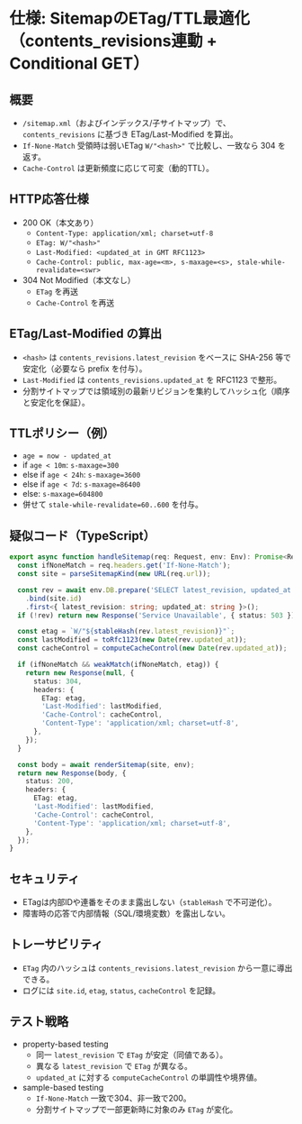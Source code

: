 # 仕様: SitemapのETag/TTL最適化（contents_revisions連動 + Conditional GET）

## 概要
- `/sitemap.xml`（およびインデックス/子サイトマップ）で、`contents_revisions` に基づき ETag/Last-Modified を算出。
- `If-None-Match` 受領時は弱いETag `W/"<hash>"` で比較し、一致なら 304 を返す。
- `Cache-Control` は更新頻度に応じて可変（動的TTL）。

## HTTP応答仕様
- 200 OK（本文あり）
  - `Content-Type: application/xml; charset=utf-8`
  - `ETag: W/"<hash>"`
  - `Last-Modified: <updated_at in GMT RFC1123>`
  - `Cache-Control: public, max-age=<m>, s-maxage=<s>, stale-while-revalidate=<swr>`
- 304 Not Modified（本文なし）
  - `ETag` を再送
  - `Cache-Control` を再送

## ETag/Last-Modified の算出
- `<hash>` は `contents_revisions.latest_revision` をベースに SHA-256 等で安定化（必要なら prefix を付与）。
- `Last-Modified` は `contents_revisions.updated_at` を RFC1123 で整形。
- 分割サイトマップでは領域別の最新リビジョンを集約してハッシュ化（順序と安定化を保証）。

## TTLポリシー（例）
- `age = now - updated_at`
- if `age < 10m`: `s-maxage=300`
- else if `age < 24h`: `s-maxage=3600`
- else if `age < 7d`: `s-maxage=86400`
- else: `s-maxage=604800`
- 併せて `stale-while-revalidate=60..600` を付与。

## 疑似コード（TypeScript）
```ts
export async function handleSitemap(req: Request, env: Env): Promise<Response> {
  const ifNoneMatch = req.headers.get('If-None-Match');
  const site = parseSitemapKind(new URL(req.url));

  const rev = await env.DB.prepare('SELECT latest_revision, updated_at FROM contents_revisions WHERE site = ? LIMIT 1')
    .bind(site.id)
    .first<{ latest_revision: string; updated_at: string }>();
  if (!rev) return new Response('Service Unavailable', { status: 503 });

  const etag = `W/"${stableHash(rev.latest_revision)}"`;
  const lastModified = toRfc1123(new Date(rev.updated_at));
  const cacheControl = computeCacheControl(new Date(rev.updated_at));

  if (ifNoneMatch && weakMatch(ifNoneMatch, etag)) {
    return new Response(null, {
      status: 304,
      headers: {
        ETag: etag,
        'Last-Modified': lastModified,
        'Cache-Control': cacheControl,
        'Content-Type': 'application/xml; charset=utf-8',
      },
    });
  }

  const body = await renderSitemap(site, env);
  return new Response(body, {
    status: 200,
    headers: {
      ETag: etag,
      'Last-Modified': lastModified,
      'Cache-Control': cacheControl,
      'Content-Type': 'application/xml; charset=utf-8',
    },
  });
}
```

## セキュリティ
- ETagは内部IDや連番をそのまま露出しない（`stableHash` で不可逆化）。
- 障害時の応答で内部情報（SQL/環境変数）を露出しない。

## トレーサビリティ
- `ETag` 内のハッシュは `contents_revisions.latest_revision` から一意に導出できる。
- ログには `site.id`, `etag`, `status`, `cacheControl` を記録。

## テスト戦略
- property-based testing
  - 同一 `latest_revision` で `ETag` が安定（同値である）。
  - 異なる `latest_revision` で `ETag` が異なる。
  - `updated_at` に対する `computeCacheControl` の単調性や境界値。
- sample-based testing
  - `If-None-Match` 一致で304、非一致で200。
  - 分割サイトマップで一部更新時に対象のみ `ETag` が変化。

